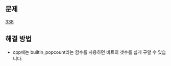 ## 문제

[338](https://leetcode.com/problems/counting-bits/?envType=study-plan-v2&envId=leetcode-75)

## 해결 방법

- cpp에는 builtin_popcount라는 함수를 사용하면 비트의 갯수를 쉽게 구할 수 있습니다.
